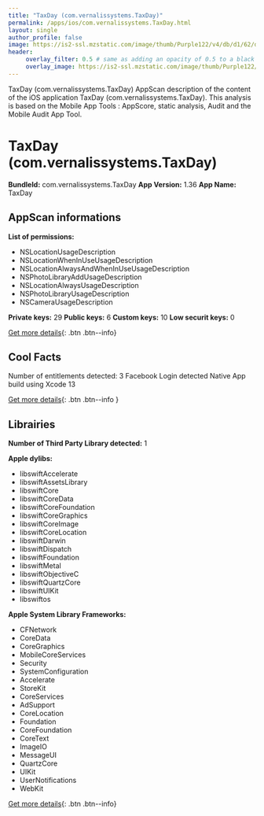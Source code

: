 ```yaml
---
title: "TaxDay (com.vernalissystems.TaxDay)"
permalink: /apps/ios/com.vernalissystems.TaxDay.html
layout: single
author_profile: false
image: https://is2-ssl.mzstatic.com/image/thumb/Purple122/v4/db/d1/62/dbd1623c-e03d-26db-8c18-baef7841f443/AppIcon-0-0-1x_U007emarketing-0-0-0-4-0-0-sRGB-0-0-0-GLES2_U002c0-512MB-85-220-0-0.png/512x512bb.jpg
header: 
     overlay_filter: 0.5 # same as adding an opacity of 0.5 to a black background
     overlay_image: https://is2-ssl.mzstatic.com/image/thumb/Purple122/v4/db/d1/62/dbd1623c-e03d-26db-8c18-baef7841f443/AppIcon-0-0-1x_U007emarketing-0-0-0-4-0-0-sRGB-0-0-0-GLES2_U002c0-512MB-85-220-0-0.png/512x512bb.jpg
---
```

TaxDay (com.vernalissystems.TaxDay) AppScan description of the content of the iOS application TaxDay (com.vernalissystems.TaxDay). This analysis is based on the Mobile App Tools : AppScore, static analysis, Audit and the Mobile Audit App Tool.

# TaxDay (com.vernalissystems.TaxDay)

**BundleId:** com.vernalissystems.TaxDay
**App Version:** 1.36
**App Name:** TaxDay


## AppScan informations 

**List of permissions:** 
- NSLocationUsageDescription
- NSLocationWhenInUseUsageDescription
- NSLocationAlwaysAndWhenInUseUsageDescription
- NSPhotoLibraryAddUsageDescription
- NSLocationAlwaysUsageDescription
- NSPhotoLibraryUsageDescription
- NSCameraUsageDescription
  
  
**Private keys:** 29
**Public keys:** 6
**Custom keys:** 10
**Low securit keys:** 0
  
[Get more details](/pricing.html){: .btn .btn--info}

## Cool Facts

Number of entitlements detected: 3
Facebook Login detected
Native App
build using Xcode 13
  
[Get more details](/pricing.html){: .btn .btn--info }

## Librairies 
**Number of Third Party Library detected:** 1


**Apple dylibs:**
- libswiftAccelerate
- libswiftAssetsLibrary
- libswiftCore
- libswiftCoreData
- libswiftCoreFoundation
- libswiftCoreGraphics
- libswiftCoreImage
- libswiftCoreLocation
- libswiftDarwin
- libswiftDispatch
- libswiftFoundation
- libswiftMetal
- libswiftObjectiveC
- libswiftQuartzCore
- libswiftUIKit
- libswiftos


**Apple System Library Frameworks:**
- CFNetwork
- CoreData
- CoreGraphics
- MobileCoreServices
- Security
- SystemConfiguration
- Accelerate
- StoreKit
- CoreServices
- AdSupport
- CoreLocation
- Foundation
- CoreFoundation
- CoreText
- ImageIO
- MessageUI
- QuartzCore
- UIKit
- UserNotifications
- WebKit


  
[Get more details](/pricing.html){: .btn .btn--info}

